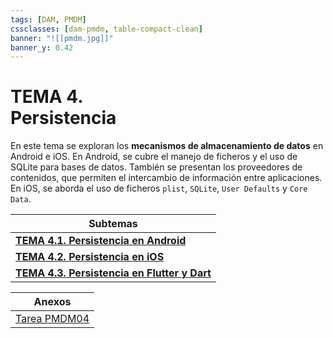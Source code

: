 ```yaml
---
tags: [DAM, PMDM]
cssclasses: [dam-pmdm, table-compact-clean]
banner: "![[pmdm.jpg]]"
banner_y: 0.42
---
```


# **TEMA 4.** <br>Persistencia
En este tema se exploran los **mecanismos de almacenamiento de datos** en Android e iOS. En Android, se cubre el manejo de ficheros y el uso de SQLite para bases de datos. También se presentan los proveedores de contenidos, que permiten el intercambio de información entre aplicaciones. En iOS, se aborda el uso de ficheros `plist`, `SQLite`, `User Defaults` y `Core Data`.

| **Subtemas**     |
| --- |
| **[TEMA 4.1. Persistencia en Android](TEMA%204.1.%20Persistencia%20en%20Android.md)** |
| **[TEMA 4.2. Persistencia en iOS](TEMA%204.2.%20Persistencia%20en%20iOS.md)** |
| **[TEMA 4.3. Persistencia en Flutter y Dart](TEMA%204.3.%20Persistencia%20en%20Flutter%20y%20Dart.md)** |

| Anexos     |
| --- |
| [Tarea PMDM04](../Práctica/Tareas/Tarea%20PMDM04.md) |
